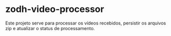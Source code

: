 # zodh-video-processor
Este projeto serve para processar os vídeos recebidos, persistir os arquivos zip e atualizar o status de processamento.
